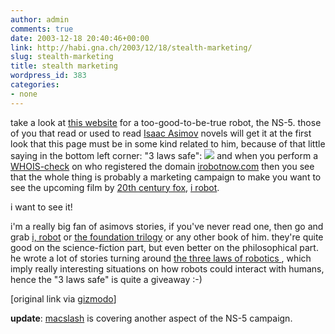 ```yaml
---
author: admin
comments: true
date: 2003-12-18 20:40:46+00:00
link: http://habi.gna.ch/2003/12/18/stealth-marketing/
slug: stealth-marketing
title: stealth marketing
wordpress_id: 383
categories:
- none
---
```


take a look at [this website](http://www.irobotnow.com/index.php) for a too-good-to-be-true robot, the NS-5.
those of you that read or used to read [Isaac Asimov](http://www.asimovonline.com/) novels will get it at the first look that this page must be in some kind related to him, because of that little saying in the bottom left corner: "3 laws safe": ![](http://habi.gna.ch/blog/images/3lawssafe.jpg)
and when you perform a [WHOIS-check](http://www.register.com/whois-results.cgi?be5dfbe7d0268a14b7519d86cab1c8d185b19eb43af1a3791cd32882dd7a6f9a1f76ed8c3c055feea42e5da4a5c8bac4) on who registered the domain [irobotnow.com](http://www.irobotnow.com/index.php) then you see that the whole thing is probably a marketing campaign to make you want to see the upcoming film by [20th century fox](http://www.fox.com/home.htm), [i robot](http://www.imdb.com/title/tt0343818/).

i want to see it! 

i'm a really big fan of asimovs stories, if you've never read one, then go and grab [i, robot](http://www.buchkatalog.de/kod-bin/isuche.cgi?dbname=Buchkatalog&lang=deutsch&uid=butotest-18122003-22251000&caller=butotest&usecookie=ja&AU=asimov&aktion=next&bereich3=8-8) or [the foundation trilogy](http://www.buchkatalog.de/kod-bin/isuche.cgi?dbname=Buchkatalog&lang=deutsch&uid=butotest-18122003-22251000&caller=butotest&usecookie=ja&AU=asimov&aktion=next&bereich3=6-6) or any other book of him. they're quite good on the science-fiction part, but even better on the philosophical part. 
he wrote a lot of stories turning around [the three laws of robotics ](http://www.asimovonline.com/asimov_FAQ.html#series13), which imply really interesting situations on how robots could interact with humans, hence the "3 laws safe" is quite a giveaway :-)

[original link via [gizmodo](http://www.gizmodo.com/archives/011297.php)]


**update**: [macslash](http://macslash.org/article.pl?sid=03/12/19/0939217&mode=thread) is covering another aspect of the NS-5 campaign.
